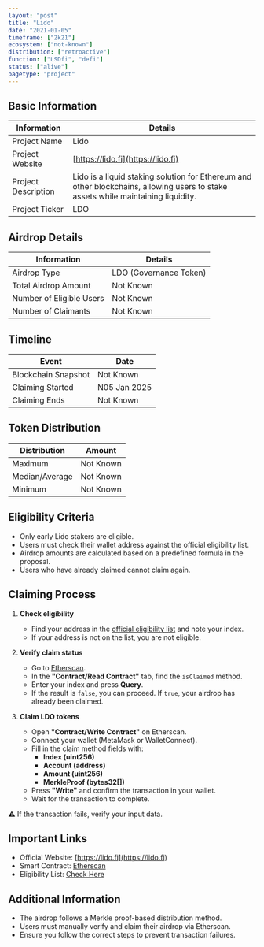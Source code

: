 ```yaml
---
layout: "post"
title: "Lido"
date: "2021-01-05"
timeframe: ["2k21"]
ecosystem: ["not-known"]
distribution: ["retroactive"]
function: ["LSDfi", "defi"]
status: ["alive"]
pagetype: "project"
---
```


## Basic Information

| Information         | Details                                                                                                                           |
| ------------------- | --------------------------------------------------------------------------------------------------------------------------------- |
| Project Name        | Lido                                                                                                                              |
| Project Website     | [https://lido.fi](https://lido.fi)                                                                                                |
| Project Description | Lido is a liquid staking solution for Ethereum and other blockchains, allowing users to stake assets while maintaining liquidity. |
| Project Ticker      | LDO                                                                                                                               |

## Airdrop Details

| Information              | Details                |
| ------------------------ | ---------------------- |
| Airdrop Type             | LDO (Governance Token) |
| Total Airdrop Amount     | Not Known              |
| Number of Eligible Users | Not Known              |
| Number of Claimants      | Not Known              |

## Timeline

| Event               | Date         |
| ------------------- | ------------ |
| Blockchain Snapshot | Not Known    |
| Claiming Started    | N05 Jan 2025 |
| Claiming Ends       | Not Known    |

## Token Distribution

| Distribution   | Amount    |
| -------------- | --------- |
| Maximum        | Not Known |
| Median/Average | Not Known |
| Minimum        | Not Known |

## Eligibility Criteria

- Only early Lido stakers are eligible.
- Users must check their wallet address against the official eligibility list.
- Airdrop amounts are calculated based on a predefined formula in the proposal.
- Users who have already claimed cannot claim again.

## Claiming Process

1. **Check eligibility**

   - Find your address in the [official eligibility list](https://lido.fi) and note your index.
   - If your address is not on the list, you are not eligible.

2. **Verify claim status**

   - Go to [Etherscan](https://etherscan.io/address/0x4b3EDb22952Fb4A70140E39FB1adD05A6B49622B).
   - In the **"Contract/Read Contract"** tab, find the `isClaimed` method.
   - Enter your index and press **Query**.
   - If the result is `false`, you can proceed. If `true`, your airdrop has already been claimed.

3. **Claim LDO tokens**
   - Open **"Contract/Write Contract"** on Etherscan.
   - Connect your wallet (MetaMask or WalletConnect).
   - Fill in the claim method fields with:
     - **Index (uint256)**
     - **Account (address)**
     - **Amount (uint256)**
     - **MerkleProof (bytes32[])**
   - Press **"Write"** and confirm the transaction in your wallet.
   - Wait for the transaction to complete.

⚠️ If the transaction fails, verify your input data.

## Important Links

- Official Website: [https://lido.fi](https://lido.fi)
- Smart Contract: [Etherscan](https://etherscan.io/address/0x4b3EDb22952Fb4A70140E39FB1adD05A6B49622B)
- Eligibility List: [Check Here](https://lido.fi)

## Additional Information

- The airdrop follows a Merkle proof-based distribution method.
- Users must manually verify and claim their airdrop via Etherscan.
- Ensure you follow the correct steps to prevent transaction failures.